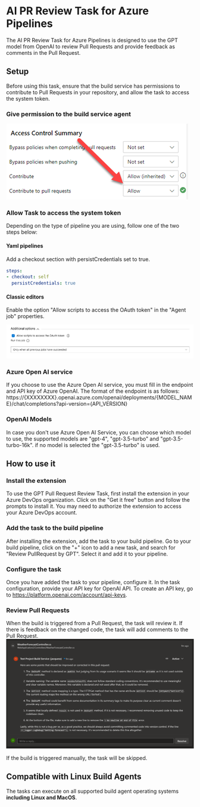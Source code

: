 # AI PR Review Task for Azure Pipelines

The AI PR Review Task for Azure Pipelines is designed to use the GPT model from OpenAI to review Pull Requests and provide feedback as comments in the Pull Request.

## Setup

Before using this task, ensure that the build service has permissions to contribute to Pull Requests in your repository, and allow the task to access the system token.

### Give permission to the build service agent

![contribute_to_pr](https://github.com/97saundersj/azure-pipeline-ai-pr-review/blob/main/images/contribute_to_pr.png?raw=true)

### Allow Task to access the system token

Depending on the type of pipeline you are using, follow one of the two steps below:

#### Yaml pipelines 

Add a checkout section with persistCredentials set to true.

```yaml
steps:
- checkout: self
  persistCredentials: true
```

#### Classic editors 

Enable the option "Allow scripts to access the OAuth token" in the "Agent job" properties.

![allow_access_token](https://github.com/97saundersj/azure-pipeline-ai-pr-review/blob/main/images/allow_access_token.png?raw=true)

### Azure Open AI service

If you choose to use the Azure Open AI service, you must fill in the endpoint and API key of Azure OpenAI. The format of the endpoint is as follows: https://{XXXXXXXX}.openai.azure.com/openai/deployments/{MODEL_NAME}/chat/completions?api-version={API_VERSION}

### OpenAI Models

In case you don't use Azure Open AI Service, you can choose which model to use, the supported models are "gpt-4", "gpt-3.5-turbo" and "gpt-3.5-turbo-16k". if no model is selected the "gpt-3.5-turbo" is used.

## How to use it

### Install the extension

To use the GPT Pull Request Review Task, first install the extension in your Azure DevOps organization. Click on the "Get it free" button and follow the prompts to install it. You may need to authorize the extension to access your Azure DevOps account.

### Add the task to the build pipeline

After installing the extension, add the task to your build pipeline. Go to your build pipeline, click on the "+" icon to add a new task, and search for "Review PullRequest by GPT". Select it and add it to your pipeline.

### Configure the task

Once you have added the task to your pipeline, configure it. In the task configuration, provide your API key for OpenAI API. To create an API key, go to https://platform.openai.com/account/api-keys.

### Review Pull Requests

When the build is triggered from a Pull Request, the task will review it. If there is feedback on the changed code, the task will add comments to the Pull Request.
![example_comment](images/example_comment.png)

If the build is triggered manually, the task will be skipped.

## Compatible with Linux Build Agents

The tasks can execute on all supported build agent operating systems **including Linux and MacOS**.

